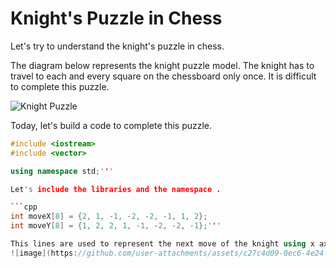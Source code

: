# Knight's Puzzle in Chess

Let's try to understand the knight's puzzle in chess.

The diagram below represents the knight puzzle model. The knight has to travel to each and every square on the chessboard only once. It is difficult to complete this puzzle.

![Knight Puzzle](https://github.com/user-attachments/assets/77a4d7b0-f939-4f50-be3c-2faeeb8d9e5c)

Today, let's build a code to complete this puzzle.

```cpp
#include <iostream>
#include <vector>

using namespace std;'''

Let's include the libraries and the namespace .

```cpp
int moveX[8] = {2, 1, -1, -2, -2, -1, 1, 2};
int moveY[8] = {1, 2, 2, 1, -1, -2, -2, -1};'''

This lines are used to represent the next move of the knight using x axis and y axis , there are only 8 moves possible for the knight to move .
![image](https://github.com/user-attachments/assets/c27c4d09-0ec6-4e24-a0fa-7e2eb6072085)

